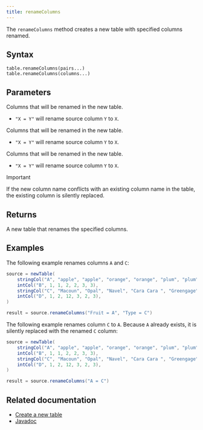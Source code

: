 ```yaml
---
title: renameColumns
---
```


The `renameColumns` method creates a new table with specified columns renamed.

## Syntax

```
table.renameColumns(pairs...)
table.renameColumns(columns...)
```

## Parameters

<ParamTable>
<Param name="columns" type="String...">

Columns that will be renamed in the new table.

- `"X = Y"` will rename source column `Y` to `X`.

</Param>
<Param name="columns" type="Collection<String>">

Columns that will be renamed in the new table.

- `"X = Y"` will rename source column `Y` to `X`.

</Param>
<Param name="pairs" type="MatchPair...">

Columns that will be renamed in the new table.

- `"X = Y"` will rename source column `Y` to `X`.

</Param>
</ParamTable>

> [!IMPORTANT]
> If the new column name conflicts with an existing column name in the table, the existing column is silently replaced.

## Returns

A new table that renames the specified columns.

## Examples

The following example renames columns `A` and `C`:

```groovy order=source,result
source = newTable(
    stringCol("A", "apple", "apple", "orange", "orange", "plum", "plum"),
    intCol("B", 1, 1, 2, 2, 3, 3),
    stringCol("C", "Macoun", "Opal", "Navel", "Cara Cara ", "Greengage", "Mirabelle"),
    intCol("D", 1, 2, 12, 3, 2, 3),
)

result = source.renameColumns("Fruit = A", "Type = C")
```

The following example renames column `C` to `A`. Because `A` already exists, it is silently replaced with the renamed `C` column:

```groovy order=source,result
source = newTable(
    stringCol("A", "apple", "apple", "orange", "orange", "plum", "plum"),
    intCol("B", 1, 1, 2, 2, 3, 3),
    stringCol("C", "Macoun", "Opal", "Navel", "Cara Cara ", "Greengage", "Mirabelle"),
    intCol("D", 1, 2, 12, 3, 2, 3),
)

result = source.renameColumns("A = C")
```

## Related documentation

- [Create a new table](../../../how-to-guides/new-and-empty-table.md#newtable)
- [Javadoc](https://deephaven.io/core/javadoc/io/deephaven/engine/table/Table.html#renameColumns(java.lang.String...))
